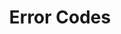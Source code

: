 ---
title: Error Codes
description: Here's a list of common Dune API error codes and what they mean.
---